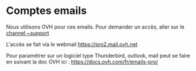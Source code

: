 # Comptes emails

Nous utilisons OVH pour ces emails. Pour demander un accès, aller sur le [channel ~support](https://mattermost.fabrique.social.gouv.fr/default/channels/g-support)

L'accès se fait via le webmail https://pro2.mail.ovh.net

Pour paramétrer sur un logiciel type Thunderbird, outlook, mail peut se faire en suivant la doc OVH ici : https://docs.ovh.com/fr/emails-pro/
